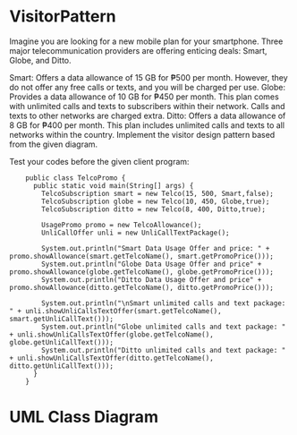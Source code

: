 # VisitorPattern

Imagine you are looking for a new mobile plan for your smartphone. Three major telecommunication providers are offering enticing deals: Smart, Globe, and Ditto.

Smart: Offers a data allowance of 15 GB for ₱500 per month. However, they do not offer any free calls or texts, and you will be charged per use.
Globe: Provides a data allowance of 10 GB for ₱450 per month. This plan comes with unlimited calls and texts to subscribers within their network. Calls and texts to other networks are charged extra.
Ditto: Offers a data allowance of 8 GB for ₱400 per month. This plan includes unlimited calls and texts to all networks within the country.
Implement the visitor design pattern based from the given diagram.

Test your codes before the given client program:

        public class TelcoPromo {
          public static void main(String[] args) {
            TelcoSubscription smart = new Telco(15, 500, Smart,false);
            TelcoSubscription globe = new Telco(10, 450, Globe,true);
            TelcoSubscription ditto = new Telco(8, 400, Ditto,true);
        
            UsagePromo promo = new TelcoAllowance();
            UnliCallOffer unli = new UnliCallTextPackage();    
        
            System.out.println("Smart Data Usage Offer and price: " + promo.showAllowance(smart.getTelcoName(), smart.getPromoPrice()));
            System.out.println("Globe Data Usage Offer and price" + promo.showAllowance(globe.getTelcoName(), globe.getPromoPrice()));
            System.out.println("Ditto Data Usage Offer and price" + promo.showAllowance(ditto.getTelcoName(), ditto.getPromoPrice()));
        
            System.out.println("\nSmart unlimited calls and text package: " + unli.showUnliCallsTextOffer(smart.getTelcoName(), smart.getUnliCallText()));
            System.out.println("Globe unlimited calls and text package: " + unli.showUnliCallsTextOffer(globe.getTelcoName(), globe.getUnliCallText()));
            System.out.println("Ditto unlimited calls and text package: " + unli.showUnliCallsTextOffer(ditto.getTelcoName(), ditto.getUnliCallText()));
          }
        }


# UML Class Diagram
